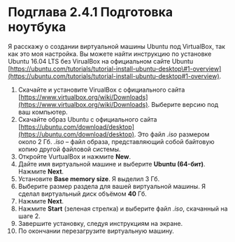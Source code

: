 # Подглава 2.4.1 Подготовка ноутбука

Я расскажу о создании виртуальной машины Ubuntu под VirtualBox, так как это моя настройка. Вы можете найти инструкцию по установке Ubuntu 16.04 LTS без VirualBox на официальном сайте Ubuntu [https://ubuntu.com/tutorials/tutorial-install-ubuntu-desktop\#1-overview](https://ubuntu.com/tutorials/tutorial-install-ubuntu-desktop#1-overview).

1. Скачайте и установите VirualBox с официального сайта [https://www.virtualbox.org/wiki/Downloads](https://www.virtualbox.org/wiki/Downloads). Выберите версию под ваш компьютер.
2. Скачайте образ Ubuntu с официального сайта [https://ubuntu.com/download/desktop](https://ubuntu.com/download/desktop). Это файл _.iso_ размером около 2 Гб. _.iso_ – файл образа, представляющий собой байтовую копию другой файловой системы.
3. Откройте VurtualBox и нажмите **New**.
4. Дайте имя виртуальной машине и выберите **Ubuntu \(64-бит\)**. Нажмите **Next**.
5. Установите **Base memory size**. Я выделил 3 Гб.
6. Выберите размер раздела для вашей виртуальной машины. Я сделал виртуальный диск объёмом **40** Гб.
7. Нажмите **Next**.
8. Нажмите **Start** \(зеленая стрелка\) и выберите файл _.iso_, скачанный на шаге 2.
9. Завершите установку, следуя инструкциям на экране.
10. По окончании перезагрузите виртуальную машину.



